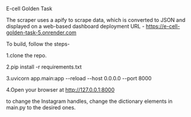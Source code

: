 E-cell Golden Task


The scraper uses a apify to scrape data, which is converted to JSON and displayed on a web-based dashboard
deployment URL - https://e-cell-golden-task-5.onrender.com

To build, follow the steps-

1.clone the repo.

2.pip install -r requirements.txt

3.uvicorn app.main:app --reload --host 0.0.0.0 --port 8000

4.Open your browser at http://127.0.0.1:8000

to change the Instagram handles,
change the dictionary elements in main.py to the desired ones.


